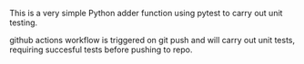 This is a very simple Python adder function using pytest to carry out unit testing.

github actions workflow is triggered on git push and will carry out unit tests, requiring succesful tests before pushing to repo.